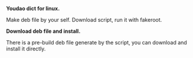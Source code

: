 **Youdao dict for linux.**

Make deb file by your self. Download script, run it with fakeroot.

**Download deb file and install.** 

There is a pre-build deb file generate by the script, you can download and install it directly.

